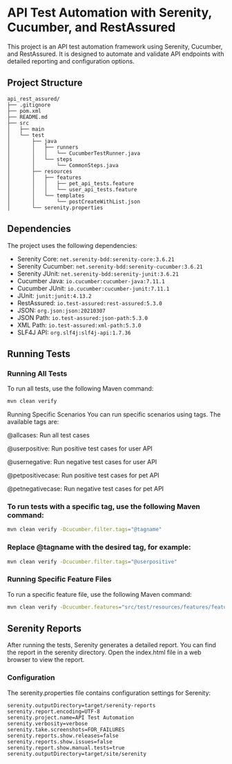 # API Test Automation with Serenity, Cucumber, and RestAssured

This project is an API test automation framework using Serenity, Cucumber, and RestAssured. It is designed to automate and validate API endpoints with detailed reporting and configuration options.

## Project Structure
```
api_rest_assured/
├── .gitignore
├── pom.xml
├── README.md
├── src
│   ├── main
│   └── test
│       ├── java
│       │   ├── runners
│       │   │   └── CucumberTestRunner.java
│       │   └── steps
│       │       └── CommonSteps.java
│       ├── resources
│       │   ├── features
│       │   │   ├── pet_api_tests.feature
│       │   │   └── user_api_tests.feature
│       │   └── templates
│       │       └── postCreateWithList.json
│       └── serenity.properties
```


## Dependencies

The project uses the following dependencies:

- Serenity Core: `net.serenity-bdd:serenity-core:3.6.21`
- Serenity Cucumber: `net.serenity-bdd:serenity-cucumber:3.6.21`
- Serenity JUnit: `net.serenity-bdd:serenity-junit:3.6.21`
- Cucumber Java: `io.cucumber:cucumber-java:7.11.1`
- Cucumber JUnit: `io.cucumber:cucumber-junit:7.11.1`
- JUnit: `junit:junit:4.13.2`
- RestAssured: `io.test-assured:rest-assured:5.3.0`
- JSON: `org.json:json:20210307`
- JSON Path: `io.test-assured:json-path:5.3.0`
- XML Path: `io.test-assured:xml-path:5.3.0`
- SLF4J API: `org.slf4j:slf4j-api:1.7.36`

## Running Tests

### Running All Tests

To run all tests, use the following Maven command:

```sh
mvn clean verify
```

Running Specific Scenarios
You can run specific scenarios using tags. The available tags are:

@allcases: Run all test cases

@userpositive: Run positive test cases for user API

@usernegative: Run negative test cases for user API

@petpositivecase: Run positive test cases for pet API

@petnegativecase: Run negative test cases for pet API

### To run tests with a specific tag, use the following Maven command:
```sh
mvn clean verify -Dcucumber.filter.tags="@tagname"
```
### Replace @tagname with the desired tag, for example:
```sh
mvn clean verify -Dcucumber.filter.tags="@userpositive"
```
### Running Specific Feature Files
To run a specific feature file, use the following Maven command:
```sh
mvn clean verify -Dcucumber.features="src/test/resources/features/feature_file_name.feature"
```

## Serenity Reports
After running the tests, Serenity generates a detailed report. You can find the report in the serenity directory. Open the index.html file in a web browser to view the report.

### Configuration
The serenity.properties file contains configuration settings for Serenity:
```
serenity.outputDirectory=target/serenity-reports
serenity.report.encoding=UTF-8
serenity.project.name=API Test Automation
serenity.verbosity=verbose
serenity.take.screenshots=FOR_FAILURES
serenity.reports.show.releases=false
serenity.reports.show.issues=false
serenity.report.show.manual.tests=true
serenity.outputDirectory=target/site/serenity
```